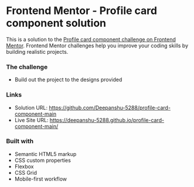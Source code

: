 # Frontend Mentor - Profile card component solution

This is a solution to the [Profile card component challenge on Frontend Mentor](https://www.frontendmentor.io/challenges/profile-card-component-cfArpWshJ). Frontend Mentor challenges help you improve your coding skills by building realistic projects. 



### The challenge

- Build out the project to the designs provided


### Links

- Solution URL: https://github.com/Deepanshu-5288/profile-card-component-main
- Live Site URL: https://deepanshu-5288.github.io/profile-card-component-main/

### Built with

- Semantic HTML5 markup
- CSS custom properties
- Flexbox
- CSS Grid
- Mobile-first workflow